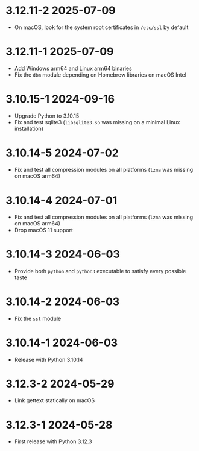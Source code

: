 # 3.12.11-2 2025-07-09
  * On macOS, look for the system root certificates in `/etc/ssl` by default

# 3.12.11-1 2025-07-09
  * Add Windows arm64 and Linux arm64 binaries
  * Fix the `dbm` module depending on Homebrew libraries on macOS Intel

# 3.10.15-1 2024-09-16
  * Upgrade Python to 3.10.15
  * Fix and test sqlite3 (`libsqlite3.so` was missing on a minimal Linux installation)

# 3.10.14-5 2024-07-02
  * Fix and test all compression modules on all platforms (`lzma` was missing on macOS arm64)

# 3.10.14-4 2024-07-01
  * Fix and test all compression modules on all platforms (`lzma` was missing on macOS arm64)
  * Drop macOS 11 support

# 3.10.14-3 2024-06-03
  * Provide both `python` and `python3` executable to satisfy every possible taste

# 3.10.14-2 2024-06-03
  * Fix the `ssl` module

# 3.10.14-1 2024-06-03
  * Release with Python 3.10.14

# 3.12.3-2 2024-05-29
  * Link gettext statically on macOS

# 3.12.3-1 2024-05-28
  * First release with Python 3.12.3
